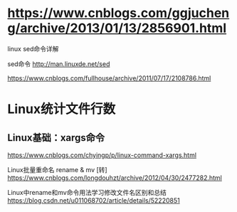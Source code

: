 
# https://www.cnblogs.com/ggjucheng/archive/2013/01/13/2856901.html

linux sed命令详解









sed命令
http://man.linuxde.net/sed







https://www.cnblogs.com/fullhouse/archive/2011/07/17/2108786.html
# Linux统计文件行数





## Linux基础：xargs命令
https://www.cnblogs.com/chyingp/p/linux-command-xargs.html







Linux批量重命名 rename & mv [转]
https://www.cnblogs.com/longdouhzt/archive/2012/04/30/2477282.html








Linux中rename和mv命令用法学习修改文件名区别和总结
https://blog.csdn.net/u011068702/article/details/52220851

